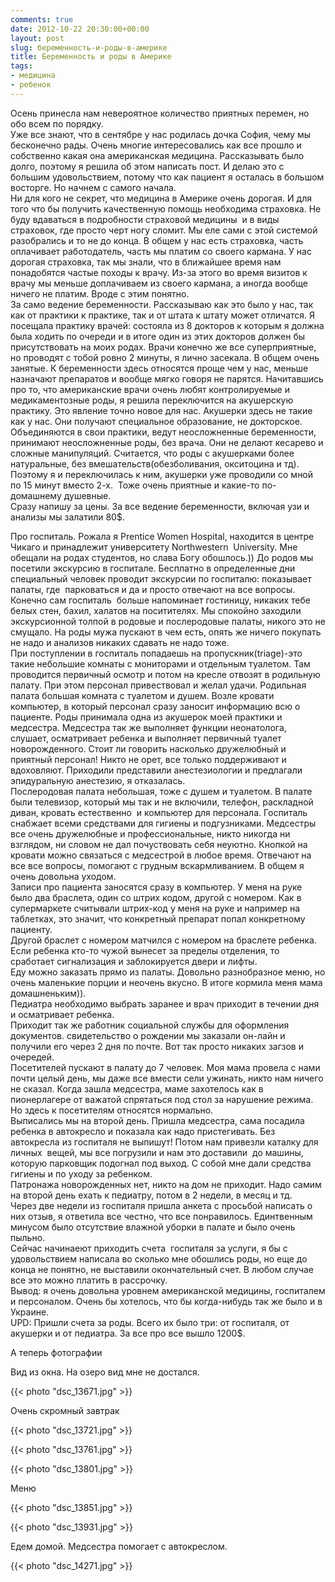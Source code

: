 ```yaml
---
comments: true
date: 2012-10-22 20:30:00+00:00
layout: post
slug: беременность-и-роды-в-америке
title: Беременность и роды в Америке
tags:
- медицина
- ребенок
---
```


Осень принесла нам невероятное количество приятных перемен, но обо всем по порядку.  
Уже все знают, что в сентябре у нас родилась дочка София, чему мы бесконечно рады. Очень многие интересовались как все прошло и собственно какая она американская медицина. Рассказывать было долго, поэтому я решила об этом написать пост. И делаю это с большим удовольствием, потому что как пациент я осталась в большом восторге. Но начнем с самого начала.  
Ни для кого не секрет, что медицина в Америке очень дорогая. И для того что бы получить качественную помощь необходима страховка. Не буду вдаваться в подробности страховой медицины  и в виды страховок, где просто черт ногу сломит. Мы еле сами с этой системой разобрались и то не до конца. В общем у нас есть страховка, часть оплачивает работодатель, часть мы платим со своего кармана. У нас дорогая страховка, так мы знали, что в ближайшее время нам понадобятся частые походы к врачу. Из-за этого во время визитов к врачу мы меньше доплачиваем из своего кармана, а иногда вообще ничего не платим. Вроде с этим понятно.  
За само ведение беременности. Рассказываю как это было у нас, так как от практики к практике, так и от штата к штату может отличатся. Я посещала практику врачей: состояла из 8 докторов к которым я должна была ходить по очереди и в итоге один из этих докторов должен бы присутствовать на моих родах. Врачи конечно же все суперприятные, но проводят с тобой ровно 2 минуты, я лично засекала. В общем очень занятые. К беременности здесь относятся проще чем у нас, меньше назначают препаратов и вообще мягко говоря не парятся. Начитавшись про то, что американские врачи очень любят контролируемые и медикаментозные роды, я решила переключится на акушерскую практику. Это явление точно новое для нас. Акушерки здесь не такие как у нас. Они получают специальное образование, не докторское. Объединяются в свои практики, ведут неосложненные беременности, принимают неосложненные роды, без врача. Они не делают кесарево и сложные манипуляций. Считается, что роды с акушерками более натуральные, без вмешательств(обезболивания, окситоцина и тд). Поэтому я и переключилась к ним, акушерки уже проводили со мной по 15 минут вместо 2-х.  Тоже очень приятные и какие-то по-домашнему душевные.  
Сразу напишу за цены. За все ведение беременности, включая узи и анализы мы залатили 80$.  
  
Про госпиталь. Рожала я Prentice Women Hospital, находится в центре Чикаго и принадлежит университету Northwestern  University. Мне обещали на родах студентов, но слава Богу обошлось.)) До родов мы посетили экскурсию в госпитале. Бесплатно в определенные дни специальный человек проводит экскурсии по госпиталю: показывает палаты, где  парковаться и да и просто отвечают на все вопросы.  
Конечно сам госпиталь  больше напоминает гостиницу, никаких тебе белых стен, бахил, халатов на поситителях. Мы спокойно заходили экскурсионной толпой в родовые и послеродовые палаты, никого это не смущало. На роды мужа пускают в чем есть, опять же ничего покупать не надо и анализов никаких сдавать не надо тоже.  
При поступлении в госпиталь попадаешь на пропускник(triage)-это такие небольшие комнаты с мониторами и отдельным туалетом. Там проводится первичный осмотр и потом на кресле отвозят в родильную палату. При этом персонал привествовал и желал удачи. Родильная палата большая комната с туалетом и душем. Возле кровати компьютер, в который персонал сразу заносит информацию всю о пациенте. Роды принимала одна из акушерок моей практики и медсестра. Медсестра так же выполняет функции неонатолога, слушает, осматривает ребенка и выполняет первичный туалет новорожденного. Стоит ли говорить насколько дружелюбный и приятный персонал! Никто не орет, все только поддерживают и вдоховляют. Приходили представили анестезиологии и предлагали эпидуральную анестезию, я отказалась.  
Послеродовая палата небольшая, тоже с душем и туалетом. В палате были телевизор, который мы так и не включили, телефон, раскладной диван, кровать естественно  и компьютер для персонала. Госпиталь снабжает всеми средствами для гигиены и подгузниками. Медсестры все очень дружелюбные и профессиональные, никто никогда ни взглядом, ни словом не дал почуствовать себя неуютно. Кнопкой на кровати можно связаться с медсестрой в любое время. Отвечают на все все вопросы, помогают с грудным вскармливанием. В общем я очень довольна уходом.  
Записи про пациента заносятся сразу в компьютер. У меня на руке было два браслета, один со штрих кодом, другой с номером. Как в супермаркете считывали штрих-код у меня на руке и например на таблетках, это значит, что конкретный препарат попал конкретному пациенту.  
Другой браслет с номером матчился с номером на браслете ребенка. Если ребенка кто-то чужой вынесет за пределы отделения, то сработает сигнализация и заблокируется двери и лифты.  
Еду можно заказать прямо из палаты. Довольно разнобразное меню, но очень маленькие порции и неочень вкусно. В итоге кормила меня мама домашненьким)).  
Педиатра необходимо выбрать заранее и врач приходит в течении дня и осматривает ребенка.  
Приходит так же работник социальной службы для оформления документов. свидетельство о рождении мы заказали он-лайн и получили его через 2 дня по почте. Вот так просто никаких загзов и очередей.  
Посетителей пускают в палату до 7 человек. Моя мама провела с нами почти целый день, мы даже все вмести сели ужинать, никто нам ничего не сказал. Когда зашла медсестра, маме захотелось как в пионерлагере от важатой спрятаться под стол за нарушение режима. Но здесь к посетителям относятся нормально.  
Выписались мы на второй день. Пришла медсестра, сама посадила ребенка в автокресло и показала как надо пристегивать. Без автокресла из госпиталя не выпишут! Потом нам привезли каталку для личных  вещей, мы все погрузили и нам это доставили  до машины, которую парковщик подогнал под выход. С собой мне дали средства гигиены и по уходу за ребенком.  
Патронажа новорожденных нет, никто на дом не приходит. Надо самим на второй день ехать к педиатру, потом в 2 недели, в месяц и тд.  
Через две недели из госпиталя пришла анкета с просьбой написать о них отзыв, я ответила все честно, что все понравилось. Единтвенным минусом было отсутствие влажной уборки в палате и было очень пыльно.  
Сейчас начинаеют приходить счета  госпиталя за услуги, я бы с удовольствием написала во сколько мне обошлись роды, но еще до конца не понятно, не выставили окончательный счет. В любом случае все это можно платить в рассрочку.  
Вывод: я очень довольна уровнем американской медицины, госпиталем и персоналом. Очень бы хотелось, что бы когда-нибудь так же было и в Украине.  
UPD: Пришли счета за роды. Всего их было три: от госпиталя, от акушерки и от педиатра. За все про все вышло 1200$.  
  
А теперь фотографии  
  
Вид из окна. На озеро вид мне не достался.  


{{< photo "dsc_13671.jpg" >}}

  
Очень скромный завтрак  


{{< photo "dsc_13721.jpg" >}}

  


{{< photo "dsc_13761.jpg" >}}

  


{{< photo "dsc_13801.jpg" >}}

  
Меню  


{{< photo "dsc_13851.jpg" >}}

  


  


{{< photo "dsc_13931.jpg" >}}

  


  


Едем домой. Медсестра помогает с автокреслом.

{{< photo "dsc_14271.jpg" >}}

  

